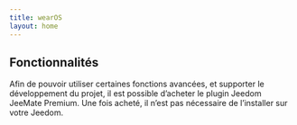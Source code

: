 ```yaml
---
title: wearOS
layout: home
---
```


## Fonctionnalités

Afin de pouvoir utiliser certaines fonctions avancées, et supporter le développement du projet, il est possible d’acheter le plugin Jeedom JeeMate Premium. Une fois acheté, il n’est pas nécessaire de l’installer sur votre Jeedom.









